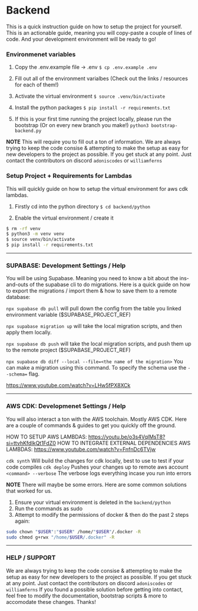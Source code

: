 # Backend
This is a quick instruction guide on how to setup the project for yourself.
This is an actionable guide, meaning you will copy-paste a couple of lines of code.
And your development environment will be ready to go!

### Environmenet variables

1. Copy the .env.example file -> .env
`$ cp .env.example .env`

2. Fill out all of the environment varialbes (Check out the links / resources for each of them!)

3. Activate the virtual environment
`$ source .venv/bin/activate`

4. Install the python packages
`$ pip install -r requirements.txt`

5. If this is your first time running the project locally, please run the bootstrap (Or on every new branch you make!)
`python3 bootstrap-backend.py`

**NOTE** This will require you to fill out a ton of information.
We are always trying to keep the code consise & attempting to make the setup as easy for new developers to the project as possible.
If you get stuck at any point. Just contact the contributors on discord `adoniscodes` or `williamferns`

### Setup Project + Requirements for Lambdas
This will quickly guide on how to setup the virtual environment for aws cdk lambdas.

1. Firstly cd into the python directory
`$ cd backend/python` 

2. Enable the virtual environment / create it
```bash
$ rm -rf venv
$ python3 -m venv venv
$ source venv/bin/activate
$ pip install -r requirements.txt
```

---

### SUPABASE: Development Settings / Help
You will be using Supabase. Meaning you need to know a bit about the ins-and-outs of the supabase cli to do migrations.
Here is a quick guide on how to export the migrations / import them & how to save them to a remote database:

`npx supabase db pull` will pull down the config from the table you linked environment variable ($SUPABASE_PROJECT_REF)

`npx supabase migration up` will take the local migration scripts, and then apply them locally.

`npx supabase db push` will take the local migration scripts, and push them up to the remote project ($SUPABASE_PROJECT_REF)

`npx supabase db diff --local --file=<the name of the migration>` You can make a migration using this command. To specify the schema use the `--schema=` flag.

https://www.youtube.com/watch?v=LHw5fPX8XCk

---

### AWS CDK: Developmenet Settings / Help
You will also interact a ton with the AWS toolchain. Mostly AWS CDK.
Here are a couple of commands & guides to get you quickly off the ground.

HOW TO SETUP AWS LAMBDAS: https://youtu.be/o3s4VqlMsT8?si=ttvhKfdIkQt1FdZ0
HOW TO INTEGRATE EXTERNAL DEPENDENCIES AWS LAMBDAS: https://www.youtube.com/watch?v=FnfnDc6TVjw

`cdk synth` Will build the changes for cdk locally, best to use to test if your code compiles
`cdk deploy` Pushes your changes up to remote aws account
`<command> --verbose` The verbose logs everything incase you run into errors

**NOTE** There will maybe be some errors. Here are some common solutions that worked for us.
1. Ensure your virtual environment is deleted in the `backend/python`
2. Run the commands as sudo
3. Attempt to modify the permissions of docker & then do the past 2 steps again:
```bash
sudo chown "$USER":"$USER" /home/"$USER"/.docker -R
sudo chmod g+rwx "/home/$USER/.docker" -R
```

---

### HELP / SUPPORT
We are always trying to keep the code consise & attempting to make the setup as easy for new developers to the project as possible.
If you get stuck at any point. Just contact the contributors on discord `adoniscodes` or `williamferns`
If you found a possible solution before getting into contact, feel free to modify the documentation, bootstrap scripts & more to accomodate these changes.
Thanks!
